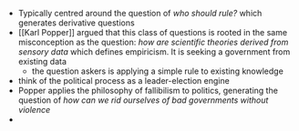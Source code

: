 - Typically centred around the question of *who should rule?* which generates derivative questions 
- [[Karl Popper]] argued that this class of questions is rooted in the same misconception as the question: *how are scientific theories derived from sensory data* which defines empiricism. It is seeking a government from existing data 
	- the question askers is applying a simple rule to existing knowledge 
- think of the political process as a leader-election engine 
- Popper applies the philosophy of fallibilism to politics, generating the question of *how can we rid ourselves of bad governments without violence*
- 